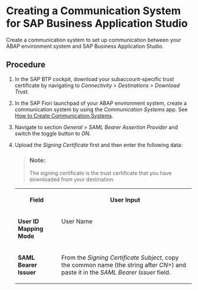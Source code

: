 <!-- loioe591016bdb3e49ae9a3df236b6a8f904 -->

# Creating a Communication System for SAP Business Application Studio

Create a communication system to set up communication between your ABAP environment system and SAP Business Application Studio.



<a name="loioe591016bdb3e49ae9a3df236b6a8f904__steps_bbp_vvc_x4b"/>

## Procedure

1.  In the SAP BTP cockpit, download your subaccount-specific trust certificate by navigating to *Connectivity* \> *Destinations* \> *Download Trust*.

2.  In the SAP Fiori launchpad of your ABAP environment system, create a communication system by using the *Communication Systems* app. See [How to Create Communication Systems](https://help.sap.com/docs/btp/sap-business-technology-platform/how-to-create-communication-systems?version=Cloud).

3.  Navigate to section *General* \> *SAML Bearer Assertion Provider* and switch the toggle button to *ON*.

4.  Upload the *Signing Certificate* first and then enter the following data:

    > ### Note:  
    > The signing certificate is the trust certificate that you have downloaded from your destination.


    <table>
    <tr>
    <th valign="top">

    Field
    
    </th>
    <th valign="top">

    User Input
    
    </th>
    </tr>
    <tr>
    <td valign="top">
    
    **User ID Mapping Mode**
    
    </td>
    <td valign="top">
    
    User Name
    
    </td>
    </tr>
    <tr>
    <td valign="top">
    
    **SAML Bearer Issuer**
    
    </td>
    <td valign="top">
    
    From the *Signing Certificate Subject*, copy the common name \(the string after *CN=*\) and paste it in the *SAML Bearer Issuer* field.
    
    </td>
    </tr>
    </table>
    

